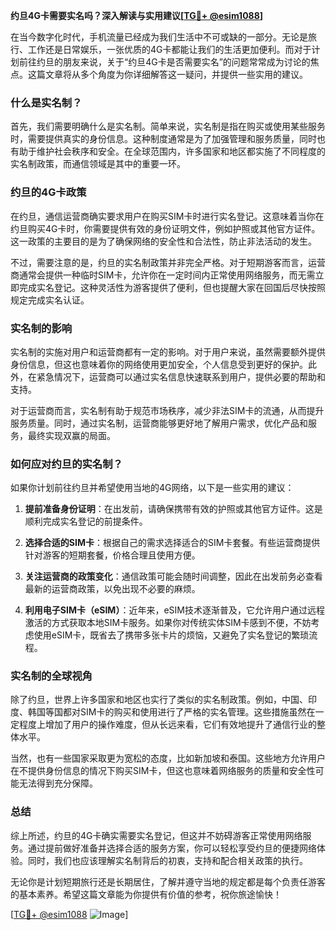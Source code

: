 **约旦4G卡需要实名吗？深入解读与实用建议[[TG💪+ @esim1088](https://t.me/s/esim1088)]**

在当今数字化时代，手机流量已经成为我们生活中不可或缺的一部分。无论是旅行、工作还是日常娱乐，一张优质的4G卡都能让我们的生活更加便利。而对于计划前往约旦的朋友来说，关于“约旦4G卡是否需要实名”的问题常常成为讨论的焦点。这篇文章将从多个角度为你详细解答这一疑问，并提供一些实用的建议。

### 什么是实名制？

首先，我们需要明确什么是实名制。简单来说，实名制是指在购买或使用某些服务时，需要提供真实的身份信息。这种制度通常是为了加强管理和服务质量，同时也有助于维护社会秩序和安全。在全球范围内，许多国家和地区都实施了不同程度的实名制政策，而通信领域是其中的重要一环。

### 约旦的4G卡政策

在约旦，通信运营商确实要求用户在购买SIM卡时进行实名登记。这意味着当你在约旦购买4G卡时，你需要提供有效的身份证明文件，例如护照或其他官方证件。这一政策的主要目的是为了确保网络的安全性和合法性，防止非法活动的发生。

不过，需要注意的是，约旦的实名制政策并非完全严格。对于短期游客而言，运营商通常会提供一种临时SIM卡，允许你在一定时间内正常使用网络服务，而无需立即完成实名登记。这种灵活性为游客提供了便利，但也提醒大家在回国后尽快按照规定完成实名认证。

### 实名制的影响

实名制的实施对用户和运营商都有一定的影响。对于用户来说，虽然需要额外提供身份信息，但这也意味着你的网络使用更加安全，个人信息受到更好的保护。此外，在紧急情况下，运营商可以通过实名信息快速联系到用户，提供必要的帮助和支持。

对于运营商而言，实名制有助于规范市场秩序，减少非法SIM卡的流通，从而提升服务质量。同时，通过实名制，运营商能够更好地了解用户需求，优化产品和服务，最终实现双赢的局面。

### 如何应对约旦的实名制？

如果你计划前往约旦并希望使用当地的4G网络，以下是一些实用的建议：

1. **提前准备身份证明**：在出发前，请确保携带有效的护照或其他官方证件。这是顺利完成实名登记的前提条件。
   
2. **选择合适的SIM卡**：根据自己的需求选择适合的SIM卡套餐。有些运营商提供针对游客的短期套餐，价格合理且使用方便。

3. **关注运营商的政策变化**：通信政策可能会随时间调整，因此在出发前务必查看最新的运营商政策，以免出现不必要的麻烦。

4. **利用电子SIM卡（eSIM）**：近年来，eSIM技术逐渐普及，它允许用户通过远程激活的方式获取本地SIM卡服务。如果你对传统实体SIM卡感到不便，不妨考虑使用eSIM卡，既省去了携带多张卡片的烦恼，又避免了实名登记的繁琐流程。

### 实名制的全球视角

除了约旦，世界上许多国家和地区也实行了类似的实名制政策。例如，中国、印度、韩国等国都对SIM卡的购买和使用进行了严格的实名管理。这些措施虽然在一定程度上增加了用户的操作难度，但从长远来看，它们有效地提升了通信行业的整体水平。

当然，也有一些国家采取更为宽松的态度，比如新加坡和泰国。这些地方允许用户在不提供身份信息的情况下购买SIM卡，但这也意味着网络服务的质量和安全性可能无法得到充分保障。

### 总结

综上所述，约旦的4G卡确实需要实名登记，但这并不妨碍游客正常使用网络服务。通过提前做好准备并选择合适的服务方案，你可以轻松享受约旦的便捷网络体验。同时，我们也应该理解实名制背后的初衷，支持和配合相关政策的执行。

无论你是计划短期旅行还是长期居住，了解并遵守当地的规定都是每个负责任游客的基本素养。希望这篇文章能为你提供有价值的参考，祝你旅途愉快！

[[TG💪+ @esim1088](https://t.me/s/esim1088) ![Image](https://i.postimg.cc/4NQfJmqS/Snipaste-2025-05-13-00-14-12.png)]